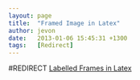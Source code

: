```yaml
---
layout: page
title:  "Framed Image in Latex"
author: jevon
date:   2013-01-06 15:45:31 +1300
tags:   [Redirect]
---
```


#REDIRECT [Labelled Frames in Latex](Labelled_Frames_in_Latex.md)
